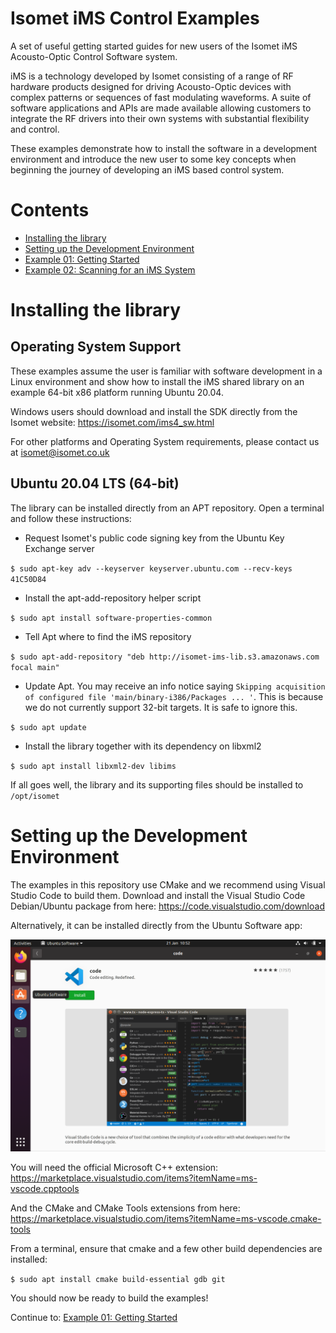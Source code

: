 # Isomet iMS Control Examples
A set of useful getting started guides for new users of the Isomet iMS Acousto-Optic Control Software system.

iMS is a technology developed by Isomet consisting of a range of RF hardware products designed for driving Acousto-Optic devices with complex patterns or sequences of fast modulating waveforms.  A suite of software applications and APIs are made available allowing customers to integrate the RF drivers into their own systems with substantial flexibility and control.

These examples demonstrate how to install the software in a development environment and introduce the new user to some key concepts when beginning the journey of developing an iMS based control system.

# Contents
* [Installing the library](#installing-the-library)
* [Setting up the Development Environment](#setting-up-the-development-environment)
* [Example 01: Getting Started](01-GettingStarted/README.md)
* [Example 02: Scanning for an iMS System](02-ScanConnect/README.md)

# Installing the library

## Operating System Support
These examples assume the user is familiar with software development in a Linux environment and show how to install the iMS shared library on an example 64-bit x86 platform running Ubuntu 20.04.

Windows users should download and install the SDK directly from the Isomet website: https://isomet.com/ims4_sw.html

For other platforms and Operating System requirements, please contact us at isomet@isomet.co.uk

## Ubuntu 20.04 LTS (64-bit)

The library can be installed directly from an APT repository.  Open a terminal and follow these instructions:

* Request Isomet's public code signing key from the Ubuntu Key Exchange server

`$ sudo apt-key adv --keyserver keyserver.ubuntu.com --recv-keys 41C50D84`
* Install the apt-add-repository helper script

`$ sudo apt install software-properties-common`
* Tell Apt where to find the iMS repository

`$ sudo apt-add-repository "deb http://isomet-ims-lib.s3.amazonaws.com focal main"`
* Update Apt.  You may receive an info notice saying `Skipping acquisition of configured file 'main/binary-i386/Packages ... '`.  This is because we do not currently support 32-bit targets.  It is safe to ignore this.

`$ sudo apt update`
* Install the library together with its dependency on libxml2

`$ sudo apt install libxml2-dev libims`

If all goes well, the library and its supporting files should be installed to `/opt/isomet`

# Setting up the Development Environment

The examples in this repository use CMake and we recommend using Visual Studio Code to build them. Download and install the Visual Studio Code Debian/Ubuntu package from here: https://code.visualstudio.com/download

Alternatively, it can be installed directly from the Ubuntu Software app:

![VS Code in Ubuntu Software](/images/install-vscode.png)

You will need the official Microsoft C++ extension: https://marketplace.visualstudio.com/items?itemName=ms-vscode.cpptools

And the CMake and CMake Tools extensions from here: https://marketplace.visualstudio.com/items?itemName=ms-vscode.cmake-tools

From a terminal, ensure that cmake and a few other build dependencies are installed:

`$ sudo apt install cmake build-essential gdb git`

You should now be ready to build the examples!

Continue to: [Example 01: Getting Started](01-GettingStarted/README.md)
